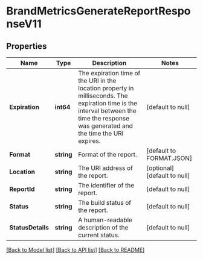 # BrandMetricsGenerateReportResponseV11

## Properties
Name | Type | Description | Notes
------------ | ------------- | ------------- | -------------
**Expiration** | **int64** | The expiration time of the URI in the location property in milliseconds. The expiration time is the interval between the time the response was generated and the time the URI expires. | [default to null]
**Format** | **string** | Format of the report. | [default to FORMAT.JSON]
**Location** | **string** | The URI address of the report. | [optional] [default to null]
**ReportId** | **string** | The identifier of the report. | [default to null]
**Status** | **string** | The build status of the report. | [default to null]
**StatusDetails** | **string** | A human-readable description of the current status. | [default to null]

[[Back to Model list]](../README.md#documentation-for-models) [[Back to API list]](../README.md#documentation-for-api-endpoints) [[Back to README]](../README.md)

